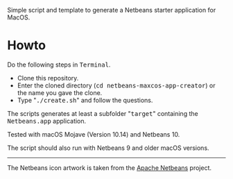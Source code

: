 Simple script and template to generate a Netbeans starter application for MacOS.

# Howto

Do the following steps in <tt>Terminal</tt>.

- Clone this repository.
- Enter the cloned directory (<tt>cd netbeans-maxcos-app-creator</tt>) or the name you gave the clone.
- Type "<tt>./create.sh</tt>" and follow the questions.

The scripts generates at least a subfolder "<tt>target</tt>" containing the <tt>Netbeans.app</tt> application.

Tested with macOS Mojave (Version 10.14) and Netbeans 10.

The script should also run with Netbeans 9 and older macOS versions.

---

The Netbeans icon artwork is taken from the [Apache Netbeans](https://netbeans.apache.org) project.
